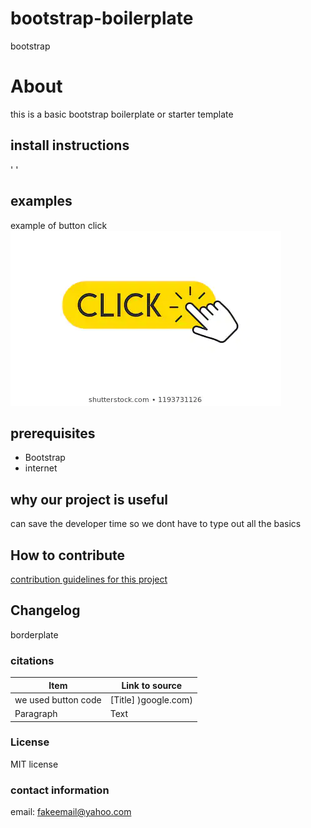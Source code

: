 # bootstrap-boilerplate
bootstrap

# About
this is a basic bootstrap boilerplate or starter template

## install instructions
'    <html>
      <head>
      </head>
    </html>
'

## examples
example of button click 
![example of button click](img\click.webp)
## prerequisites
+ Bootstrap
+ internet

## why our project is useful
can save the developer time so we dont have to type out all the basics


## How to contribute 
[contribution guidelines for this project](docs/CONTRIBUTING.md)

## Changelog 
borderplate

### citations
  Item | Link to source |
| ----------- | ----------- |
| we used button code | [Title] )google.com) |
| Paragraph | Text |

### License
MIT license

### contact information
email: fakeemail@yahoo.com